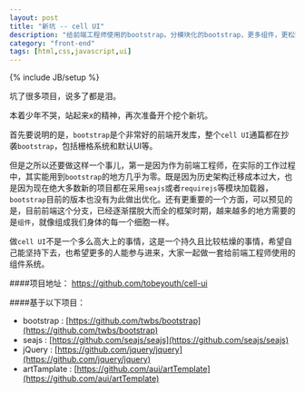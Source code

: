 ```yaml
---
layout: post
title: "新坑 -- cell UI"
description: "给前端工程师使用的bootstrap。分模块化的bootstrap，更多组件，更松散的组织形式。"
category: "front-end"
tags: [html,css,javascript,ui]
---
```

{% include JB/setup %}


坑了很多项目，说多了都是泪。

本着少年不哭，站起来x的精神，再次准备开个挖个新坑。

首先要说明的是，``bootstrap``是个非常好的前端开发库，整个``cell UI``通篇都在抄袭``bootstrap``，包括栅格系统和默认UI等。

但是之所以还要做这样一个事儿，第一是因为作为前端工程师，在实际的工作过程中，其实能用到``bootstrap``的地方几乎为零。既是因为历史架构迁移成本过大，也是因为现在绝大多数新的项目都在采用``seajs``或者``requirejs``等模块加载器，``bootstrap``目前的版本也没有为此做出优化。还有更重要的一个方面，可以预见的是，目前前端这个分支，已经逐渐摆脱大而全的框架时期，越来越多的地方需要的是``组件``，就像组成我们身体的每一个细胞一样。

做``cell UI``不是一个多么高大上的事情，这是一个持久且比较枯燥的事情，希望自己能坚持下去，也希望更多的人能参与进来，大家一起做一套给前端工程师使用的组件系统。


####项目地址：
https://github.com/tobeyouth/cell-ui

####基于以下项目：

- bootstrap : [https://github.com/twbs/bootstrap](https://github.com/twbs/bootstrap)
- seajs : [https://github.com/seajs/seajs](https://github.com/seajs/seajs)
- jQuery : [https://github.com/jquery/jquery](https://github.com/jquery/jquery) 
- artTamplate : [https://github.com/aui/artTemplate](https://github.com/aui/artTemplate)